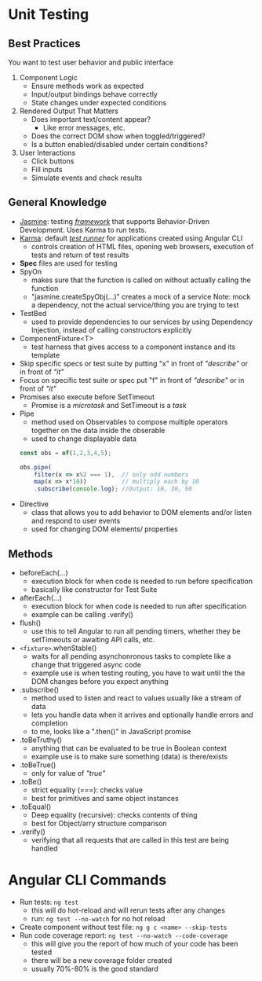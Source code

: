 # Unit Testing
## Best Practices
You want to test user behavior and public interface
1. Component Logic
    - Ensure methods work as expected
    - Input/output bindings behave correctly
    - State changes under expected conditions
2. Rendered Output That Matters
    - Does important text/content appear?
        - Like error messages, etc.
    - Does the correct DOM show when toggled/triggered?
    - Is a button enabled/disabled under certain conditions?
3. User Interactions
    - Click buttons
    - Fill inputs
    - Simulate events and check results

## General Knowledge
- <u>Jasmine</u>: testing <u>*framework*</u> that supports Behavior-Driven Development. Uses Karma to run tests.
- <u>Karma</u>: default <u>*test runner*</u> for applications created using Angular CLI
    - controls creation of HTML files, opening web browsers, execution of tests and return of test results
- **Spec** files are used for testing
- SpyOn
    - makes sure that the function is called on without actually calling the function
    - "jasmine.createSpyObj(...)" creates a mock of a service
    Note: mock a dependency, not the actual service/thing you are trying to test
- TestBed
    - used to provide dependencies to our services by using Dependency Injection, instead of calling constructors explicitly
- ComponentFixture\<T>
    - test harness that gives access to a component instance and its template
- Skip specific specs or test suite by putting "x" in front of *"describe"* or in front of *"it"*
- Focus on specific test suite or spec put "f" in front of *"describe"* or in front of *"it"*
- Promises also execute before SetTimeout
    - Promise is a *microtask* and SetTimeout is a *task*
- Pipe
    - method used on Observables to compose multiple operators together on the data inside the obserable
    - used to change displayable data
    ```ts
    const obs = of(1,2,3,4,5);

    obs.pipe(
        filter(x => x%2 === 1),  // only odd numbers
        map(x => x*10))          // multiply each by 10
        .subscribe(console.log); //Output: 10, 30, 50
    ```
- Directive
    - class that allows you to add behavior to DOM elements and/or listen and respond to user events
    - used for changing DOM elements/ properties

## Methods
- beforeEach(...)
    - execution block for when code is needed to run before specification
    - basically like constructor for Test Suite
- afterEach(...)
    - execution block for when code is needed to run after specification
    - example can be calling .verify()
- flush()
    - use this to tell Angular to run all pending timers, whether they be setTimeouts or awaiting API calls, etc.
- `<fixture>`.whenStable()
    - waits for all pending asynchonronous tasks to complete like a change that triggered async code
    - example use is when testing routing, you have to wait until the the DOM changes before you expect anything
- .subscribe()
    - method used to listen and react to values usually like a stream of data
    - lets you handle data when it arrives and optionally handle errors and completion
    - to me, looks like a ".then()" in JavaScript promise
- .toBeTruthy()
    - anything that can be evaluated to be true in Boolean context
    - example use is to make sure something (data) is there/exists
- .toBeTrue()
    - only for value of *"true"*
- .toBe()
    - strict equality (===): checks value
    - best for primitives and same object instances
- .toEqual()
    - Deep equality (recursive): checks contents of thing
    - best for Object/arry structure comparison
- .verify()
    - verifying that all requests that are called in this test are being handled
    

# Angular CLI Commands
- Run tests: `ng test`
    - this will do hot-reload and will rerun tests after any changes
    - run: `ng test --no-watch` for no hot reload
- Create component without test file: `ng g c <name> --skip-tests`
- Run code coverage report: `ng test --no-watch --code-coverage`
    - this will give you the report of how much of your code has been tested
    - there will be a new coverage folder created
    - usually 70%-80% is the good standard